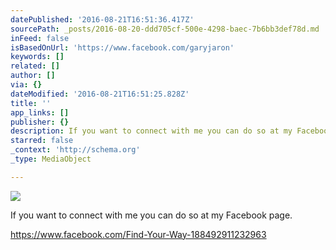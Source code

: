 ```yaml
---
datePublished: '2016-08-21T16:51:36.417Z'
sourcePath: _posts/2016-08-20-ddd705cf-500e-4298-baec-7b6bb3def78d.md
inFeed: false
isBasedOnUrl: 'https://www.facebook.com/garyjaron'
keywords: []
related: []
author: []
via: {}
dateModified: '2016-08-21T16:51:25.828Z'
title: ''
app_links: []
publisher: {}
description: If you want to connect with me you can do so at my Facebook page.
starred: false
_context: 'http://schema.org'
_type: MediaObject

---
```

![](https://the-grid-user-content.s3-us-west-2.amazonaws.com/6ae6e38e-17c0-438e-a622-474b45930149.jpg)

If you want to connect with me you can do so at my Facebook page.

https://www.facebook.com/Find-Your-Way-188492911232963